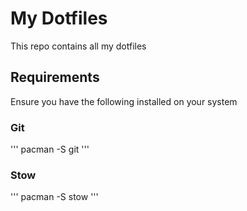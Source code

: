 # My Dotfiles

This repo contains all my dotfiles

## Requirements

Ensure you have the following installed on your system

### Git

'''
pacman -S git
'''

### Stow

'''
pacman -S stow
'''


